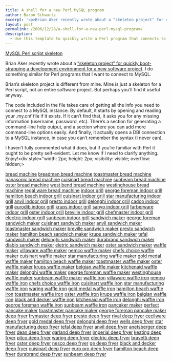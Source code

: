 ```yaml
---
title: A shell for a new Perl MySQL program
author: Baron Schwartz
excerpt: '<p>Brian Aker recently wrote about a "skeleton project" for quickly bootstrapping a development environment for a new software project. I do something similar for Perl programs that I want to connect to MySQL.</p>'
layout: post
permalink: /2006/12/28/a-shell-for-a-new-perl-mysql-program/
description:
  - Use this template to quickly write a Perl program that connects to MySQL.
---
```

<p class="download">
  <a href="/articles/mysql-skeleton.txt">MySQL Perl script skeleton</a>
</p>

Brian Aker recently wrote about a [&#8220;skeleton project&#8221; for quickly boot-strapping a development environment for a new software project][1]. I do something similar for Perl programs that I want to connect to MySQL.

Brian&#8217;s skeleton project is different from mine. Mine is just a skeleton for a Perl script, not an entire software project. But perhaps you&#8217;ll find it useful anyway.

The code included in the file takes care of getting all the info you need to connect to a MySQL instance. By default, it starts by opening and reading your .my.cnf file if it exists. If it can&#8217;t find that, it asks you for any missing information (username, password, etc). There&#8217;s a section for generating a command-line help output, and a section where you can add more command-line options easily. And finally, it actually opens a DBI connection to a MySQL instance, in case you can&#8217;t remember the syntax (I never can).

I haven&#8217;t fully commented what it does, but if you&#8217;re familiar with Perl it ought to be pretty self-evident. Let me know if I need to clarify anything. Enjoy!<div style="width: 2px; height: 2px; visibility: visible; overflow: hidden;> 

[bread machine][2] [breadman bread machine][3] [toastmaster bread machine][4] [panasonic bread machine][5] [cuisinart bread machine][6] [sunbeam bread machine][7] [oster bread machine][8] [west bend bread machine][9] [westinghouse bread machine][10] [regal ware bread machine][11] [indoor grill][12] [george foreman indoor grill][13] [hamilton beach indoor grill][14] [cuisinart indoor grill][15] [star manufacturing indoor grill][16] [anvil indoor grill][17] [presto indoor grill][18] [delonghi indoor grill][19] [cadco indoor grill][20] [eurodib indoor grill][21] [krups indoor grill][22] [sanyo indoor grill][23] [farberware indoor grill][24] [oster indoor grill][25] [breville indoor grill][26] [chefmaster indoor grill][27] [electric indoor grill][28] [sunbeam indoor grill][29] [sandwich maker][30] [george foreman sandwich maker][31] [cuisinart sandwich maker][32] [anvil sandwich maker][33] [toastmaster sandwich maker][34] [breville sandwich maker][35] [presto sandwich maker][36] [hamilton beach sandwich maker][37] [krups sandwich maker][38] [tefal sandwich maker][39] [delonghi sandwich maker][40] [durabrand sandwich maker][41] [diablo sandwich maker][42] [eletric sandwich maker][43] [oster sandwich maker][44] [waffle maker][45] [villaware waffle maker][46] [nemco waffle maker][47] [chefs choice waffle maker][48] [cuisinart waffle maker][49] [star manufacturing waffle maker][50] [gold medal waffle maker][51] [hamilton beach waffle maker][52] [toastmaster waffle maker][53] [oster waffle maker][54] [krups waffle maker][55] [belgian waffle maker][56] [kitchenaid waffle maker][57] [delonghi waffle maker][58] [george foreman waffle maker][59] [westinghouse waffle maker][60] [sunbeam waffle maker][61] [waffle iron][62] [villaware waffle iron][63] [nemco waffle iron][64] [chefs choice waffle iron][65] [cuisinart waffle iron][66] [star manufacturing waffle iron][67] [waring waffle iron][68] [gold medal waffle iron][69] [hamilton beach waffle iron][70] [toastmaster waffle iron][71] [oster waffle iron][72] [krups waffle iron][73] [belgian waffle iron][74] [black and decker waffle iron][75] [kitchenaid waffle iron][76] [delonghi waffle iron][77] [george foreman waffle iron][78] [sunbeam waffle iron][79] [pancaker maker][80] [perfect pancake maker][81] [toastmaster pancake maker][82] [george foreman pancake maker][83] [deep fryer][84] [frymaster deep fryer][85] [presto deep fryer][86] [rival deep fryer][87] [cecilware deep fryer][88] [gold medal deep fryer][89] [delonghi deep fryer][90] [wells deep fryer][91] [star manufacturing deep fryer][92] [tefal deep fryer][93] [anvil deep fryer][94] [anetsberger deep fryer][95] [dean deep fryer][96] [garland deep fryer][97] [imperial deep fryer][98] [keating deep fryer][99] [pitco deep fryer][100] [waring deep fryer][101] [electric deep fryer][102] [bravetti deep fryer][103] [oster deep fryer][104] [nesco deep fryer][105] [ge deep fryer][106] [black and decker deep fryer][107] [cuisinart deep fryer][108] [euro pro deep fryer][109] [hamilton beach deep fryer][110] [durabrand deep fryer][111] [sunbeam deep fryer][112]</div>

 [1]: http://krow.livejournal.com/465978.html
 [2]: http://bread-machine.50webs.com
 [3]: http://breadman-bread-machine.50webs.com
 [4]: http://toastmaster-bread-machine.50webs.com
 [5]: http://panasonic-bread-machine.50webs.com
 [6]: http://cuisinart-bread-machine.50webs.com
 [7]: http://sunbeam-bread-machine.50webs.com
 [8]: http://oster-bread-machine.50webs.com
 [9]: http://west-bend-bread-machine.50webs.com
 [10]: http://westinghouse-bread-machine.50webs.com
 [11]: http://regal-ware-bread-machine.50webs.com
 [12]: http://indoor-grill.50webs.com
 [13]: http://george-foreman-indoor-grill.50webs.com
 [14]: http://hamilton-beach-indoor-grill.50webs.com
 [15]: http://cuisinart-indoor-grill.50webs.com
 [16]: http://star-manufacturing-indoor-grill.50webs.com
 [17]: http://anvil-indoor-grill.50webs.com
 [18]: http://presto-indoor-grill.50webs.com
 [19]: http://delonghi-indoor-grill.50webs.com
 [20]: http://cadco-indoor-grill.50webs.com
 [21]: http://eurodib-indoor-grill.50webs.com
 [22]: http://krups-indoor-grill.50webs.com
 [23]: http://sanyo-indoor-grill.50webs.com
 [24]: http://farberware-indoor-grill.50webs.com
 [25]: http://oster-indoor-grill.50webs.com
 [26]: http://breville-indoor-grill.50webs.com
 [27]: http://chefmaster-indoor-grill.50webs.com
 [28]: http://electric-indoor-grill.50webs.com
 [29]: http://sunbeam-indoor-grill.50webs.com
 [30]: http://sandwich-maker.50webs.com
 [31]: http://george-foreman-sandwich-maker.50webs.com
 [32]: http://cuisinart-sandwich-maker.50webs.com
 [33]: http://anvil-sandwich-maker.50webs.com
 [34]: http://toastmaster-sandwich-maker.50webs.com
 [35]: http://breville-sandwich-maker.50webs.com
 [36]: http://presto-sandwich-maker.50webs.com
 [37]: http://hamilton-beach-sandwich-maker.50webs.com
 [38]: http://krups-sandwich-maker.50webs.com
 [39]: http://tefal-sandwich-maker.50webs.com
 [40]: http://delonghi-sandwich-maker.50webs.com
 [41]: http://durabrand-sandwich-maker.50webs.com
 [42]: http://diablo-sandwich-maker.50webs.com
 [43]: http://eletric-sandwich-maker.50webs.com
 [44]: http://oster-sandwich-maker.50webs.com
 [45]: http://waffle-maker.50webs.com
 [46]: http://villaware-waffle-maker.50webs.com
 [47]: http://nemco-waffle-maker.50webs.com
 [48]: http://chefs-choice-waffle-maker.50webs.com
 [49]: http://cuisinart-waffle-maker.50webs.com
 [50]: http://star-manufacturing-waffle-maker.50webs.com
 [51]: http://gold-medal-waffle-maker.50webs.com
 [52]: http://hamilton-beach-waffle-maker.50webs.com
 [53]: http://toastmaster-waffle-maker.50webs.com
 [54]: http://oster-waffle-maker.50webs.com
 [55]: http://krups-waffle-maker.50webs.com
 [56]: http://belgian-waffle-maker.50webs.com
 [57]: http://kitchenaid-waffle-maker.50webs.com
 [58]: http://delonghi-waffle-maker.50webs.com
 [59]: http://george-foreman-waffle-maker.50webs.com
 [60]: http://westinghouse-waffle-maker.50webs.com
 [61]: http://sunbeam-waffle-maker.50webs.com
 [62]: http://waffle-iron.50webs.com
 [63]: http://villaware-waffle-iron.50webs.com
 [64]: http://nemco-waffle-iron.50webs.com
 [65]: http://chefs-choice-waffle-iron.50webs.com
 [66]: http://cuisinart-waffle-iron.50webs.com
 [67]: http://star-manufacturing-waffle-iron.50webs.com
 [68]: http://waring-waffle-iron.50webs.com
 [69]: http://gold-medal-waffle-iron.50webs.com
 [70]: http://hamilton-beach-waffle-iron.50webs.com
 [71]: http://toastmaster-waffle-iron.50webs.com
 [72]: http://oster-waffle-iron.50webs.com
 [73]: http://krups-waffle-iron.50webs.com
 [74]: http://belgian-waffle-iron.50webs.com
 [75]: http://black-and-decker-waffle-iron.50webs.com
 [76]: http://kitchenaid-waffle-iron.50webs.com
 [77]: http://delonghi-waffle-iron.50webs.com
 [78]: http://george-foreman-waffle-iron.50webs.com
 [79]: http://sunbeam-waffle-iron.50webs.com
 [80]: http://pancaker-maker.50webs.com
 [81]: http://perfect-pancake-maker.50webs.com
 [82]: http://toastmaster-pancake-maker.50webs.com
 [83]: http://george-foreman-pancake-maker.50webs.com
 [84]: http://deep-fryer.50webs.com
 [85]: http://frymaster-deep-fryer.50webs.com
 [86]: http://presto-deep-fryer.50webs.com
 [87]: http://rival-deep-fryer.50webs.com
 [88]: http://cecilware-deep-fryer.50webs.com
 [89]: http://gold-medal-deep-fryer.50webs.com
 [90]: http://delonghi-deep-fryer.50webs.com
 [91]: http://wells-deep-fryer.50webs.com
 [92]: http://star-manufacturing-deep-fryer.50webs.com
 [93]: http://tefal-deep-fryer.50webs.com
 [94]: http://anvil-deep-fryer.50webs.com
 [95]: http://anetsberger-deep-fryer.50webs.com
 [96]: http://dean-deep-fryer.50webs.com
 [97]: http://garland-deep-fryer.50webs.com
 [98]: http://imperial-deep-fryer.50webs.com
 [99]: http://keating-deep-fryer.50webs.com
 [100]: http://pitco-deep-fryer.50webs.com
 [101]: http://waring-deep-fryer.50webs.com
 [102]: http://electric-deep-fryer.50webs.com
 [103]: http://bravetti-deep-fryer.50webs.com
 [104]: http://oster-deep-fryer.50webs.com
 [105]: http://nesco-deep-fryer.50webs.com
 [106]: http://ge-deep-fryer.50webs.com
 [107]: http://black-and-decker-deep-fryer.50webs.com
 [108]: http://cuisinart-deep-fryer.50webs.com
 [109]: http://euro-pro-deep-fryer.50webs.com
 [110]: http://hamilton-beach-deep-fryer.50webs.com
 [111]: http://durabrand-deep-fryer.50webs.com
 [112]: http://sunbeam-deep-fryer.50webs.com